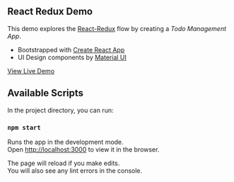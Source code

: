 ## React Redux Demo

This demo explores the [React-Redux](https://github.com/reduxjs/react-redux) flow by creating a _Todo Management App_.

-   Bootstrapped with [Create React App](https://github.com/facebook/create-react-app)
-   UI Design components by [Material UI](https://material-ui.com/)

[View Live Demo](https://ivstudio.github.io/todo-app-react-redux/)

## Available Scripts

In the project directory, you can run:

### `npm start`

Runs the app in the development mode.<br>
Open [http://localhost:3000](http://localhost:3000) to view it in the browser.

The page will reload if you make edits.<br>
You will also see any lint errors in the console.
